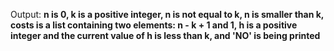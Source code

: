 Output: **n is 0, k is a positive integer, n is not equal to k, n is smaller than k, costs is a list containing two elements: n - k + 1 and 1, h is a positive integer and the current value of h is less than k, and 'NO' is being printed**